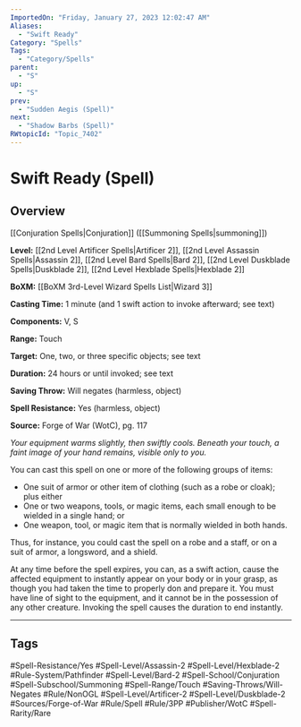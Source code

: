 ```yaml
---
ImportedOn: "Friday, January 27, 2023 12:02:47 AM"
Aliases:
  - "Swift Ready"
Category: "Spells"
Tags:
  - "Category/Spells"
parent:
  - "S"
up:
  - "S"
prev:
  - "Sudden Aegis (Spell)"
next:
  - "Shadow Barbs (Spell)"
RWtopicId: "Topic_7402"
---
```

# Swift Ready (Spell)
## Overview
[[Conjuration Spells|Conjuration]] ([[Summoning Spells|summoning]])

**Level:** [[2nd Level Artificer Spells|Artificer 2]], [[2nd Level Assassin Spells|Assassin 2]], [[2nd Level Bard Spells|Bard 2]], [[2nd Level Duskblade Spells|Duskblade 2]], [[2nd Level Hexblade Spells|Hexblade 2]]

**BoXM:** [[BoXM 3rd-Level Wizard Spells List|Wizard 3]]

**Casting Time:** 1 minute (and 1 swift action to invoke afterward; see text)

**Components:** V, S

**Range:** Touch

**Target:** One, two, or three specific objects; see text

**Duration:** 24 hours or until invoked; see text

**Saving Throw:** Will negates (harmless, object)

**Spell Resistance:** Yes (harmless, object)

**Source:** Forge of War (WotC), pg. 117

*Your equipment warms slightly, then swiftly cools. Beneath your touch, a faint image of your hand remains, visible only to you.*

You can cast this spell on one or more of the following groups of items:

- One suit of armor or other item of clothing (such as a robe or cloak); plus either
- One or two weapons, tools, or magic items, each small enough to be wielded in a single hand; or
- One weapon, tool, or magic item that is normally wielded in both hands.

Thus, for instance, you could cast the spell on a robe and a staff, or on a suit of armor, a longsword, and a shield.

At any time before the spell expires, you can, as a swift action, cause the affected equipment to instantly appear on your body or in your grasp, as though you had taken the time to properly don and prepare it. You must have line of sight to the equipment, and it cannot be in the possession of any other creature. Invoking the spell causes the duration to end instantly.


---
## Tags
#Spell-Resistance/Yes #Spell-Level/Assassin-2 #Spell-Level/Hexblade-2 #Rule-System/Pathfinder #Spell-Level/Bard-2 #Spell-School/Conjuration #Spell-Subschool/Summoning #Spell-Range/Touch #Saving-Throws/Will-Negates #Rule/NonOGL #Spell-Level/Artificer-2 #Spell-Level/Duskblade-2 #Sources/Forge-of-War #Rule/Spell #Rule/3PP #Publisher/WotC #Spell-Rarity/Rare

